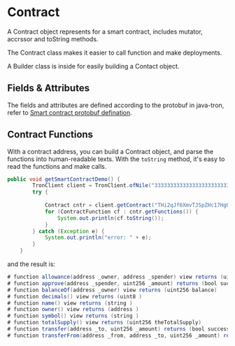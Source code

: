 # Contract

A Contract object represents for a smart contract, includes mutator, accrssor and toString methods. 

The Contract class makes it easier to call function and make deployments.

A Builder class is inside for easily building a Contact object.

## Fields & Attributes

The fields and attributes are defined according to the protobuf in java-tron, refer to [Smart contract protobuf defination](https://developers.tron.network/docs/protobuf-definition).



## Contract Functions

With a contract address, you can build a Contract object, and parse the functions into human-readable texts. With the `toString` method, it's easy to read the functions and make calls.

```java
public void getSmartContractDemo() {
        TronClient client = TronClient.ofNile("3333333333333333333333333333333333333333333333333333333333333333");
        try {
           
            Contract cntr = client.getContract("THi2qJf6XmvTJSpZHc17HgQsmJop6kb3ia");
            for (ContractFunction cf : cntr.getFunctions()) {
                System.out.println(cf.toString());
            }
        } catch (Exception e) {
            System.out.println("error: " + e);
        }
    }

```

and the result is:

```java
# function allowance(address _owner, address _spender) view returns (uint256 remaining)
# function approve(address _spender, uint256 _amount) returns (bool success)
# function balanceOf(address _owner) view returns (uint256 balance)
# function decimals() view returns (uint8 )
# function name() view returns (string )
# function owner() view returns (address )
# function symbol() view returns (string )
# function totalSupply() view returns (uint256 theTotalSupply)
# function transfer(address _to, uint256 _amount) returns (bool success)
# function transferFrom(address _from, address _to, uint256 _amount) returns (bool success)
```

